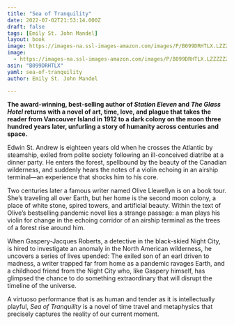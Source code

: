 ```yaml
---
title: "Sea of Tranquility"
date: 2022-07-02T21:53:14.000Z
draft: false
tags: [Emily St. John Mandel]
layout: book
image: https://images-na.ssl-images-amazon.com/images/P/B099DRHTLX.LZZZZZZZ.jpg
image: 
  - https://images-na.ssl-images-amazon.com/images/P/B099DRHTLX.LZZZZZZZ.jpg
asin: "B099DRHTLX"
yaml: sea-of-tranquility
author: Emily St. John Mandel

---
```


**The award-winning, best-selling author of *Station Eleven* and *The Glass Hotel* returns with a novel of art, time, love, and plague that takes the reader from Vancouver Island in 1912 to a dark colony on the moon three hundred years later, unfurling a story of humanity across centuries and space.**  
  
Edwin St. Andrew is eighteen years old when he crosses the Atlantic by steamship, exiled from polite society following an ill-conceived diatribe at a dinner party. He enters the forest, spellbound by the beauty of the Canadian wilderness, and suddenly hears the notes of a violin echoing in an airship terminal—an experience that shocks him to his core.  
  
Two centuries later a famous writer named Olive Llewellyn is on a book tour. She’s traveling all over Earth, but her home is the second moon colony, a place of white stone, spired towers, and artificial beauty. Within the text of Olive’s bestselling pandemic novel lies a strange passage: a man plays his violin for change in the echoing corridor of an airship terminal as the trees of a forest rise around him.  
  
When Gaspery-Jacques Roberts, a detective in the black-skied Night City, is hired to investigate an anomaly in the North American wilderness, he uncovers a series of lives upended: The exiled son of an earl driven to madness, a writer trapped far from home as a pandemic ravages Earth, and a childhood friend from the Night City who, like Gaspery himself, has glimpsed the chance to do something extraordinary that will disrupt the timeline of the universe.  
  
A virtuoso performance that is as human and tender as it is intellectually playful, *Sea of Tranquility* is a novel of time travel and metaphysics that precisely captures the reality of our current moment.